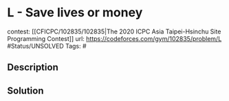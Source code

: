 # L - Save lives or money

contest: [[CFICPC/102835/102835|The 2020 ICPC Asia Taipei-Hsinchu Site Programming Contest]]
url: https://codeforces.com/gym/102835/problem/L
#Status/UNSOLVED
Tags: #

## Description

## Solution

